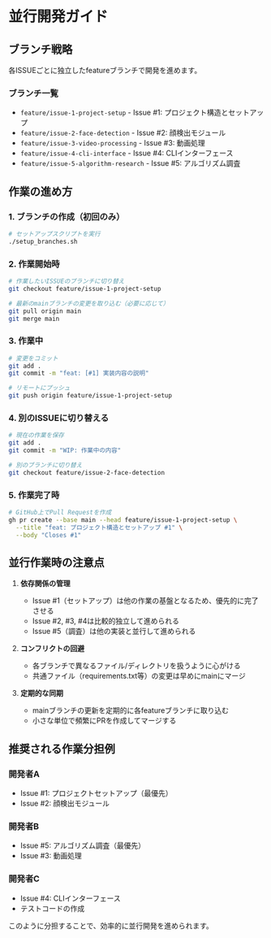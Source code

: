 # 並行開発ガイド

## ブランチ戦略

各ISSUEごとに独立したfeatureブランチで開発を進めます。

### ブランチ一覧
- `feature/issue-1-project-setup` - Issue #1: プロジェクト構造とセットアップ
- `feature/issue-2-face-detection` - Issue #2: 顔検出モジュール
- `feature/issue-3-video-processing` - Issue #3: 動画処理
- `feature/issue-4-cli-interface` - Issue #4: CLIインターフェース
- `feature/issue-5-algorithm-research` - Issue #5: アルゴリズム調査

## 作業の進め方

### 1. ブランチの作成（初回のみ）
```bash
# セットアップスクリプトを実行
./setup_branches.sh
```

### 2. 作業開始時
```bash
# 作業したいISSUEのブランチに切り替え
git checkout feature/issue-1-project-setup

# 最新のmainブランチの変更を取り込む（必要に応じて）
git pull origin main
git merge main
```

### 3. 作業中
```bash
# 変更をコミット
git add .
git commit -m "feat: [#1] 実装内容の説明"

# リモートにプッシュ
git push origin feature/issue-1-project-setup
```

### 4. 別のISSUEに切り替える
```bash
# 現在の作業を保存
git add .
git commit -m "WIP: 作業中の内容"

# 別のブランチに切り替え
git checkout feature/issue-2-face-detection
```

### 5. 作業完了時
```bash
# GitHub上でPull Requestを作成
gh pr create --base main --head feature/issue-1-project-setup \
  --title "feat: プロジェクト構造とセットアップ #1" \
  --body "Closes #1"
```

## 並行作業時の注意点

1. **依存関係の管理**
   - Issue #1（セットアップ）は他の作業の基盤となるため、優先的に完了させる
   - Issue #2, #3, #4は比較的独立して進められる
   - Issue #5（調査）は他の実装と並行して進められる

2. **コンフリクトの回避**
   - 各ブランチで異なるファイル/ディレクトリを扱うように心がける
   - 共通ファイル（requirements.txt等）の変更は早めにmainにマージ

3. **定期的な同期**
   - mainブランチの更新を定期的に各featureブランチに取り込む
   - 小さな単位で頻繁にPRを作成してマージする

## 推奨される作業分担例

### 開発者A
- Issue #1: プロジェクトセットアップ（最優先）
- Issue #2: 顔検出モジュール

### 開発者B
- Issue #5: アルゴリズム調査（最優先）
- Issue #3: 動画処理

### 開発者C
- Issue #4: CLIインターフェース
- テストコードの作成

このように分担することで、効率的に並行開発を進められます。